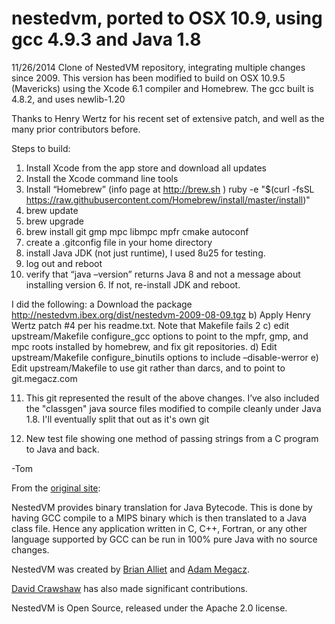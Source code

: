 nestedvm, ported to OSX 10.9, using gcc 4.9.3 and Java 1.8
========

11/26/2014
Clone of NestedVM repository, integrating multiple changes since 2009.
This version has been modified to build on OSX 10.9.5 (Mavericks) using the Xcode 6.1 compiler and Homebrew.
The gcc built is 4.8.2, and uses newlib-1.20

Thanks to Henry Wertz for his recent set of extensive patch, and well as the many prior contributors before.

Steps to build:
1) Install Xcode from the app store and download all updates 
2) Install the Xcode command line tools
3) Install “Homebrew” (info page at http://brew.sh )
      ruby -e "$(curl -fsSL https://raw.githubusercontent.com/Homebrew/install/master/install)"
4) brew update
5) brew upgrade
6) brew install git gmp mpc libmpc mpfr cmake autoconf
7) create a .gitconfig file in your home directory
8) install Java JDK (not just runtime), I used 8u25 for testing.
9) log out and reboot
10) verify that “java –version” returns Java 8 and not a message about installing version 6.  If not, 
   re-install JDK and reboot.

  I did the following:
	a  Download the package http://nestedvm.ibex.org/dist/nestedvm-2009-08-09.tgz
	b) Apply Henry Wertz patch #4 per his readme.txt.  Note that Makefile fails 2
	c) edit upstream/Makefile configure_gcc options to point to the mpfr, gmp, and mpc roots installed 
 	   by homebrew, and fix git repositories.
	d) Edit upstream/Makefile configure_binutils options to include –disable-werror
	e) Edit upstream/Makefile to use git rather than darcs, and to point to git.megacz.com

11) This git represented the result of the above changes.  I’ve also included the "classgen" 
    java source files modified to compile cleanly under Java 1.8.  I'll eventually split that out as it's own git
	
12) New test file showing one method of passing strings from a C program to Java and back.

 -Tom


From the [original site](http://nestedvm.ibex.org/):

NestedVM provides binary translation for Java Bytecode. This is done by having GCC compile to a MIPS binary which is then translated to a Java class file. Hence any application written in C, C++, Fortran, or any other language supported by GCC can be run in 100% pure Java with no source changes.

NestedVM was created by [Brian Alliet](http://www.brianweb.net/) and [Adam Megacz](http://www.megacz.com/).

[David Crawshaw](http://www.zentus.com/) has also made significant contributions.

NestedVM is Open Source, released under the Apache 2.0 license. 

